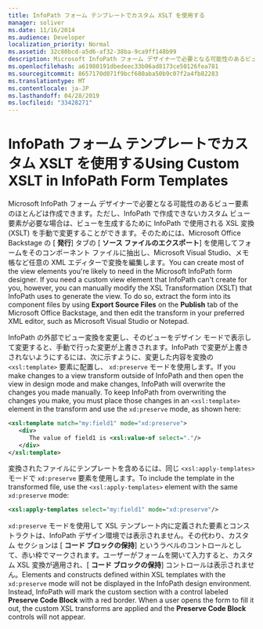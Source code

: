```yaml
---
title: InfoPath フォーム テンプレートでカスタム XSLT を使用する
manager: soliver
ms.date: 11/16/2014
ms.audience: Developer
localization_priority: Normal
ms.assetid: 32c80bcd-a5d6-af32-38ba-9ca9ff148b99
description: Microsoft InfoPath フォーム デザイナーで必要となる可能性のあるビュー要素のほとんどは作成できます。ただし、InfoPath で作成できないカスタム ビュー要素が必要な場合は、ビューを生成するために InfoPath で使用される XSL 変換 (XSLT) を手動で変更することができます。そのためには、Microsoft Office Backstage の [発行] タブの [ソース ファイルのエクスポート] を使用してフォームをそのコンポーネント ファイルに抽出し、Microsoft Visual Studio、メモ帳など任意の XML エディターで変換を編集します。
ms.openlocfilehash: a61980191dbedeec33b06ad8173ce50126fea781
ms.sourcegitcommit: 8657170d071f9bcf680aba50b9c07f2a4fb82283
ms.translationtype: MT
ms.contentlocale: ja-JP
ms.lasthandoff: 04/28/2019
ms.locfileid: "33428271"
---
```

# <a name="using-custom-xslt-in-infopath-form-templates"></a><span data-ttu-id="4b810-105">InfoPath フォーム テンプレートでカスタム XSLT を使用する</span><span class="sxs-lookup"><span data-stu-id="4b810-105">Using Custom XSLT in InfoPath Form Templates</span></span>

<span data-ttu-id="4b810-p102">Microsoft InfoPath フォーム デザイナーで必要となる可能性のあるビュー要素のほとんどは作成できます。ただし、InfoPath で作成できないカスタム ビュー要素が必要な場合は、ビューを生成するために InfoPath で使用される XSL 変換 (XSLT) を手動で変更することができます。そのためには、Microsoft Office Backstage の [ **発行**] タブの [ **ソース ファイルのエクスポート**] を使用してフォームをそのコンポーネント ファイルに抽出し、Microsoft Visual Studio、メモ帳など任意の XML エディターで変換を編集します。</span><span class="sxs-lookup"><span data-stu-id="4b810-p102">You can create most of the view elements you're likely to need in the Microsoft InfoPath form designer. If you need a custom view element that InfoPath can't create for you, however, you can manually modify the XSL Transformation (XSLT) that InfoPath uses to generate the view. To do so, extract the form into its component files by using **Export Source Files** on the **Publish** tab of the Microsoft Office Backstage, and then edit the transform in your preferred XML editor, such as Microsoft Visual Studio or Notepad.</span></span> 
  
<span data-ttu-id="4b810-p103">InfoPath の外部でビュー変換を変更し、そのビューをデザイン モードで表示して変更すると、手動で行った変更が上書きされます。InfoPath で変更が上書きされないようにするには、次に示すように、変更した内容を変換の  `<xsl:template>` 要素に配置し、  `xd:preserve` モードを使用します。</span><span class="sxs-lookup"><span data-stu-id="4b810-p103">If you make changes to a view transform outside of InfoPath and then open the view in design mode and make changes, InfoPath will overwrite the changes you made manually. To keep InfoPath from overwriting the changes you make, you must place those changes in an  `<xsl:template>` element in the transform and use the  `xd:preserve` mode, as shown here:</span></span> 
  
```XML
<xsl:template match="my:field1" mode="xd:preserve"> 
   <div> 
      The value of field1 is <xsl:value-of select="."/> 
   </div> 
</xsl:template>
```

<span data-ttu-id="4b810-111">変換されたファイルにテンプレートを含めるには、同じ  `<xsl:apply-templates>` モードで  `xd:preserve` 要素を使用します。</span><span class="sxs-lookup"><span data-stu-id="4b810-111">To include the template in the transformed file, use the  `<xsl:apply-templates>` element with the same  `xd:preserve` mode:</span></span> 
  
```XML
<xsl:apply-templates select="my:field1" mode="xd:preserve"/>
```

<span data-ttu-id="4b810-p104">`xd:preserve` モードを使用して XSL テンプレート内に定義された要素とコンストラクトは、InfoPath デザイン環境では表示されません。その代わり、カスタム セクションは [ **コード ブロックの保持**] というラベルのコントロールとして、赤い枠でマークされます。ユーザーがフォームを開いて入力すると、カスタム XSL 変換が適用され、[ **コード ブロックの保持**] コントロールは表示されません。</span><span class="sxs-lookup"><span data-stu-id="4b810-p104">Elements and constructs defined within XSL templates with the  `xd:preserve` mode will not be displayed in the InfoPath design environment. Instead, InfoPath will mark the custom section with a control labeled **Preserve Code Block** with a red border. When a user opens the form to fill it out, the custom XSL transforms are applied and the **Preserve Code Block** controls will not appear.</span></span> 
  

